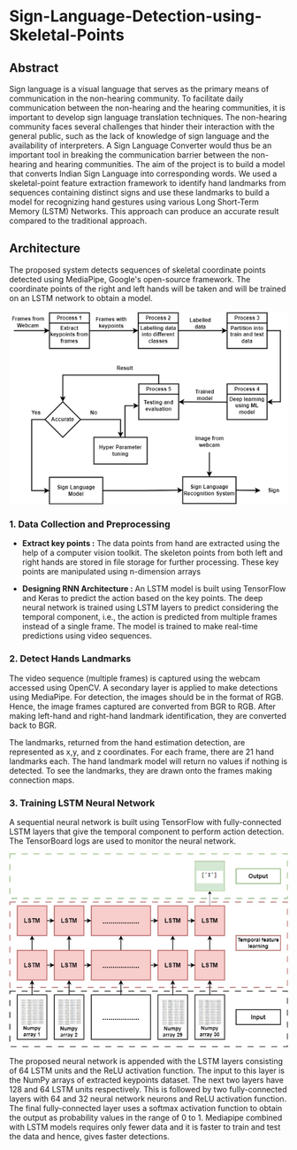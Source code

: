# Sign-Language-Detection-using-Skeletal-Points

## Abstract
Sign language is a visual language that serves as the primary means of communication in the non-hearing community. To facilitate daily communication between the non-hearing and the hearing communities, it is important to develop sign language translation techniques. The
non-hearing community faces several challenges that hinder their interaction with the general public, such as the lack of knowledge of sign language and the availability of interpreters. A Sign Language Converter would thus be an important tool in breaking the communication barrier between the non-hearing and hearing communities. The aim of the project is to build a model that converts Indian Sign Language into corresponding words. We used a skeletal-point feature extraction framework to identify hand landmarks from sequences containing distinct signs and use these landmarks to build a model for recognizing hand gestures using various Long Short-Term Memory (LSTM) Networks. This approach can produce an accurate result compared to the traditional approach. 

## Architecture

The proposed system detects sequences of skeletal coordinate points detected using MediaPipe, Google's open-source framework. The coordinate points of the right and left hands will be taken and will be trained on an LSTM network to obtain a model.  
\
![Architecture Diagram](assets/Architecture%20Diagram.png)

### 1. Data Collection and Preprocessing

- **Extract key points :**  The data points from hand are extracted using the help of a computer vision toolkit.  The skeleton points from both left and right hands are stored in file storage for further processing. These key points are manipulated using n-dimension arrays

- **Designing RNN Architecture :** An LSTM model is built using TensorFlow and Keras to predict the action based on the key points. The deep neural network is trained using LSTM layers to predict considering the temporal component, i.e., the action is predicted from multiple frames instead of a single frame. The model is trained to make real-time predictions using video sequences.

### 2. Detect Hands Landmarks

The video sequence (multiple frames) is captured using the webcam accessed using OpenCV. A secondary layer is applied to make detections using MediaPipe. For detection, the images should be in the format of RGB. Hence, the image frames captured are converted from BGR to RGB. After making left-hand and right-hand landmark identification, they are converted back to BGR.

The landmarks, returned from the hand estimation detection, are represented as x,y, and z coordinates. For each frame,  there are 21 hand landmarks each. The hand landmark model will return no values if nothing is detected. To see the landmarks, they are drawn onto the frames making connection maps.

### 3. Training LSTM Neural Network
 A sequential neural network is built using TensorFlow with fully-connected LSTM layers that give the temporal component to perform action detection. The TensorBoard logs are used to monitor the neural network.

![lstm architecture](assets/LstmArchitecture.jpg) 

  The proposed neural network is appended with the LSTM layers consisting of 64 LSTM units and the ReLU activation function. The input to this layer is the NumPy arrays of extracted keypoints dataset. The next two layers have 128 and 64 LSTM units respectively. This is followed by two fully-connected layers with 64 and 32 neural network neurons and ReLU activation function. The final fully-connected layer uses a softmax activation function to obtain the output as probability values in the range of 0 to 1. Mediapipe combined with LSTM models requires only fewer data and it is faster to train and test the data and hence, gives faster detections.
